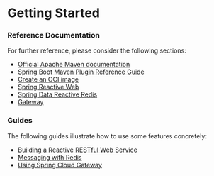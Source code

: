 # Getting Started

### Reference Documentation
For further reference, please consider the following sections:

* [Official Apache Maven documentation](https://maven.apache.org/guides/index.html)
* [Spring Boot Maven Plugin Reference Guide](https://docs.spring.io/spring-boot/docs/3.0.6/maven-plugin/reference/html/)
* [Create an OCI image](https://docs.spring.io/spring-boot/docs/3.0.6/maven-plugin/reference/html/#build-image)
* [Spring Reactive Web](https://docs.spring.io/spring-boot/docs/3.0.6/reference/htmlsingle/#web.reactive)
* [Spring Data Reactive Redis](https://docs.spring.io/spring-boot/docs/3.0.6/reference/htmlsingle/#data.nosql.redis)
* [Gateway](https://docs.spring.io/spring-cloud-gateway/docs/current/reference/html/)

### Guides
The following guides illustrate how to use some features concretely:

* [Building a Reactive RESTful Web Service](https://spring.io/guides/gs/reactive-rest-service/)
* [Messaging with Redis](https://spring.io/guides/gs/messaging-redis/)
* [Using Spring Cloud Gateway](https://github.com/spring-cloud-samples/spring-cloud-gateway-sample)

